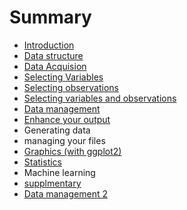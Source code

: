 # Summary

* [Introduction](README.md)
* [Data structure](data-structure.md)
* [Data Acquision](data-acquision.md)
* [Selecting Variables](selecting-variables.md)
* [Selecting observations](selecting-observations.md)
* [Selecting variables and observations](selecting-variables-and-observations.md)
* [Data management](data-management.md)
* [Enhance your output](enhance-your-output.md)
* Generating data
* managing your files
* [Graphics \(with ggplot2\)](graphics.md)
* [Statistics](statistics.md)
* Machine learning
* [supplmentary](supplmentary.md)
* [Data management 2](data-management-2.md)


